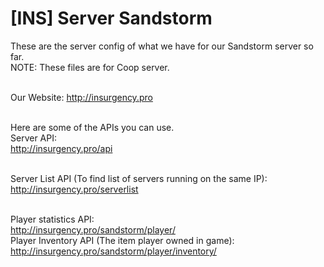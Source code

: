 # [INS] Server Sandstorm
These are the server config of what we have for our Sandstorm server so far.<br>
NOTE: These files are for Coop server.<br><br>


Our Website: http://insurgency.pro<br><br>


Here are some of the APIs you can use.<br>
Server API:<br>
http://insurgency.pro/api<br><br>

Server List API (To find list of servers running on the same IP):<br>
http://insurgency.pro/serverlist<br><br>

Player statistics API:<br>
http://insurgency.pro/sandstorm/player/<br>
Player Inventory API (The item player owned in game):<br>
http://insurgency.pro/sandstorm/player/inventory/
